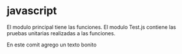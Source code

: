 # javascript
El modulo principal tiene las funciones.
El modulo  Test.js contiene las pruebas unitarias realizadas a las funciones.

En este comit agrego un texto bonito
